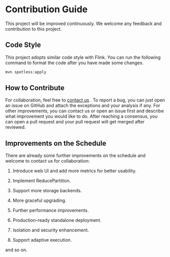 <!--
Licensed to the Apache Software Foundation (ASF) under one
or more contributor license agreements.  See the NOTICE file
distributed with this work for additional information
regarding copyright ownership.  The ASF licenses this file
to you under the Apache License, Version 2.0 (the
"License"); you may not use this file except in compliance
with the License.  You may obtain a copy of the License at

  http://www.apache.org/licenses/LICENSE-2.0

Unless required by applicable law or agreed to in writing,
software distributed under the License is distributed on an
"AS IS" BASIS, WITHOUT WARRANTIES OR CONDITIONS OF ANY
KIND, either express or implied.  See the License for the
specific language governing permissions and limitations
under the License.
-->

# Contribution Guide

This project will be improved continuously. We welcome any feedback and contribution to this
project.

## Code Style

This project adopts similar code style with Flink. You can run the following command to format the
code after you have made some changes.

```bash
mvn spotless:apply
```

## How to Contribute

For collaboration, feel free
to [contact us](../README.md#support)
. To report a bug, you can just open an issue on GitHub and attach the exceptions and your analysis
if any. For other improvements, you can contact us or open an issue first and describe what
improvement you would like to do. After reaching a consensus, you can open a pull request and your
pull request will get merged after reviewed.

## Improvements on the Schedule

There are already some further improvements on the schedule and welcome to contact us for
collaboration:

1. Introduce web UI and add more metrics for better usability.

2. Implement ReducePartition.

3. Support more storage backends.

4. More graceful upgrading.

5. Further performance improvements.

6. Production-ready standalone deployment.

7. Isolation and security enhancement.

8. Support adaptive execution.

and so on.
